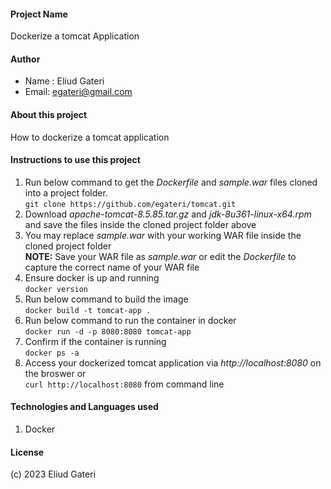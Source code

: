 #### Project Name
Dockerize a tomcat Application
#### Author
 - Name : Eliud Gateri
 - Email: egateri@gmail.com
#### About this project
How to dockerize a tomcat application
#### Instructions to use this project   
1. Run below command to get the _Dockerfile_ and _sample.war_ files cloned into a project folder.    
 `git clone https://github.com/egateri/tomcat.git`   
2. Download _apache-tomcat-8.5.85.tar.gz_ and _jdk-8u361-linux-x64.rpm_ and save the files inside the cloned project folder above 
3. You may replace _sample.war_ with your working WAR file inside the cloned project folder             
   **NOTE:** Save your WAR file as _sample.war_ or edit the _Dockerfile_ to capture the correct name of your WAR file
5. Ensure docker is up and running    
   `docker version` 
5. Run below command to build the image  
  `docker build -t tomcat-app .`  
6. Run below command to run the container in docker  
  `docker run -d -p 8080:8080 tomcat-app`  
7. Confirm if the container is running   
  `docker ps -a` 
8. Access your dockerized tomcat application via *http://localhost:8080* on the broswer or  
  `curl http://localhost:8080` from command line
 
#### Technologies and Languages used
 1. Docker
####  License
(c) 2023 Eliud Gateri

